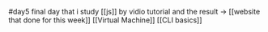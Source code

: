 #day5 
final day that i study [[js]] by vidio tutorial and the result -> [[website that done for this week]]
[[Virtual Machine]]
[[CLI basics]]
